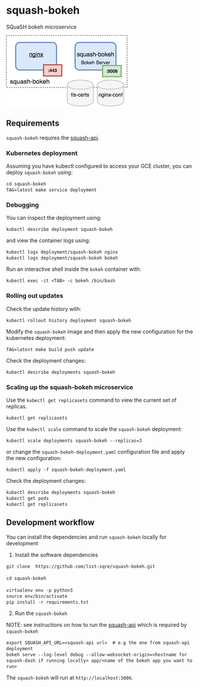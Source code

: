 # squash-bokeh
SQuaSH bokeh microservice

![SQuaSH bokeh microservice](squash-bokeh.png)


## Requirements 

`squash-bokeh` requires the [squash-api](https://github.com/lsst-sqre/squash-api).

### Kubernetes deployment

Assuming you have kubectl configured to access your GCE cluster, you can deploy `squash-bokeh` using:

```
cd squash-bokeh
TAG=latest make service deployment
```

### Debugging

You can inspect the deployment using:

```
kubectl describe deployment squash-bokeh
```

and view the container logs using:

```
kubectl logs deployment/squash-bokeh nginx
kubectl logs deployment/squash-bokeh bokeh
```

Run an interactive shell inside the `bokeh` container with:

```
kubectl exec -it <TAB> -c bokeh /bin/bash
```

### Rolling out updates

Check the update history with:

```
kubectl rollout history deployment squash-bokeh
```

Modify the `squash-bokeh` image and then apply the new configuration for the kubernetes deployment:
  
```
TAG=latest make build push update
```

Check the deployment changes:

```
kubectl describe deployments squash-bokeh
```

### Scaling up the squash-bokeh microservice

Use the `kubectl get replicasets` command to view the current set of replicas.

```
kubectl get replicasets
```

Use the `kubectl scale` command to scale the `squash-bokeh` deployment:

```
kubectl scale deployments squash-bokeh --replicas=3
```

or change the `squash-bokeh-deployment.yaml` configuration file and apply the new configuration:

```
kubectl apply -f squash-bokeh-deployment.yaml
```

Check the deployment changes:

```
kubectl describe deployments squash-bokeh
kubectl get pods
kubectl get replicasets
```

## Development workflow


You can install the dependencies and run `squash-bokeh` locally for development

1. Install the software dependencies
```
git clone  https://github.com/lsst-sqre/squash-bokeh.git

cd squash-bokeh

virtualenv env -p python3
source env/bin/activate
pip install -r requirements.txt
```

2. Run the `squash-bokeh` 

NOTE: see instructions on how to run the [squash-api](https://github.com/lsst-sqre/squash-api)
 which is required by `squash-bokeh`

```
export SQUASH_API_URL=<squash-api url>  # e.g the one from squash-api deployment
bokeh serve --log-level debug --allow-websocket-origin=<hostname for squash-dash if running locally> app/<name of the bokeh app you want to run>
```

The `squash-bokeh` will run at `http://localhost:5006`. 

